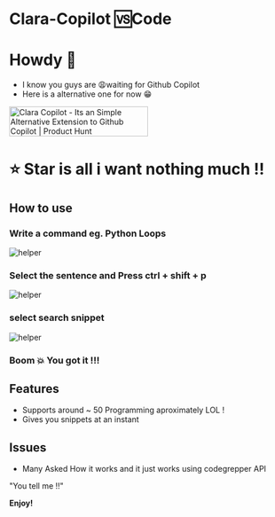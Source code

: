 # Clara-Copilot 🆚Code

# Howdy 👋

- I know you guys are 😩waiting for Github Copilot
- Here is a alternative one for now 😁

<a href="https://www.producthunt.com/posts/clara-copilot?utm_source=badge-featured&utm_medium=badge&utm_souce=badge-clara-copilot" target="_blank"><img src="https://api.producthunt.com/widgets/embed-image/v1/featured.svg?post_id=303625&theme=light" alt="Clara Copilot - Its an Simple Alternative Extension to Github Copilot | Product Hunt" style="width: 250px; height: 54px;" width="250" height="54" /></a>

# ⭐ Star is all i want nothing much !!

## How to use

### Write a command eg. Python Loops
![helper](https://github.com/badboysm890/clara-copilot/blob/main/images/Screenshot%20(67).png)
### Select the sentence and Press ctrl + shift + p
![helper](https://github.com/badboysm890/clara-copilot/blob/main/images/Screenshot%20(68).png)
### select search snippet
![helper](https://github.com/badboysm890/clara-copilot/blob/main/images/Screenshot%20(69).png) 
### Boom 💥 You got it !!! 


## Features

- Supports around ~ 50 Programming aproximately LOL !
- Gives you snippets at an instant 

## Issues
- Many Asked How it works and it just works using codegrepper API
 
"You tell me !!"

**Enjoy!**
